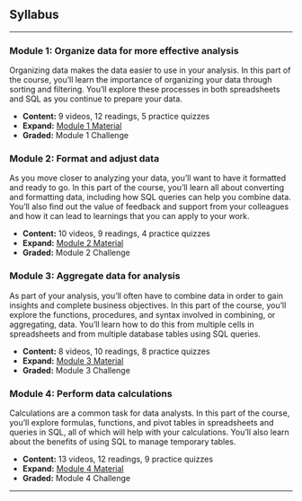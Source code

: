 ## Syllabus 

---

### Module 1: Organize data for more effective analysis

Organizing data makes the data easier to use in your analysis. In this part of the course, you’ll learn the importance of organizing your data through sorting and filtering. You’ll explore these processes in both spreadsheets and SQL as you continue to prepare your data. 

* **Content:** 9 videos, 12 readings, 5 practice quizzes
* **Expand:** [Module 1 Material](link-to-module-1-material)
* **Graded:** Module 1 Challenge

### Module 2: Format and adjust data

As you move closer to analyzing your data, you’ll want to have it formatted and ready to go. In this part of the course, you’ll learn all about converting and formatting data, including how SQL queries can help you combine data. You’ll also find out the value of feedback and support from your colleagues and how it can lead to learnings that you can apply to your work.

* **Content:** 10 videos, 9 readings, 4 practice quizzes
* **Expand:** [Module 2 Material](link-to-module-2-material)
* **Graded:** Module 2 Challenge 

### Module 3: Aggregate data for analysis

As part of your analysis, you’ll often have to combine data in order to gain insights and complete business objectives. In this part of the course, you’ll explore the functions, procedures, and syntax involved in combining, or aggregating, data. You’ll learn how to do this from multiple cells in spreadsheets and from multiple database tables using SQL queries. 

* **Content:** 8 videos, 10 readings, 8 practice quizzes
* **Expand:** [Module 3 Material](link-to-module-3-material)
* **Graded:** Module 3 Challenge 

### Module 4: Perform data calculations

Calculations are a common task for data analysts. In this part of the course, you’ll explore formulas, functions, and pivot tables in spreadsheets and queries in SQL, all of which will help with your calculations. You’ll also learn about the benefits of using SQL to manage temporary tables. 

* **Content:** 13 videos, 12 readings, 9 practice quizzes
* **Expand:** [Module 4 Material](link-to-module-4-material)
* **Graded:** Module 4 Challenge 

--- 


